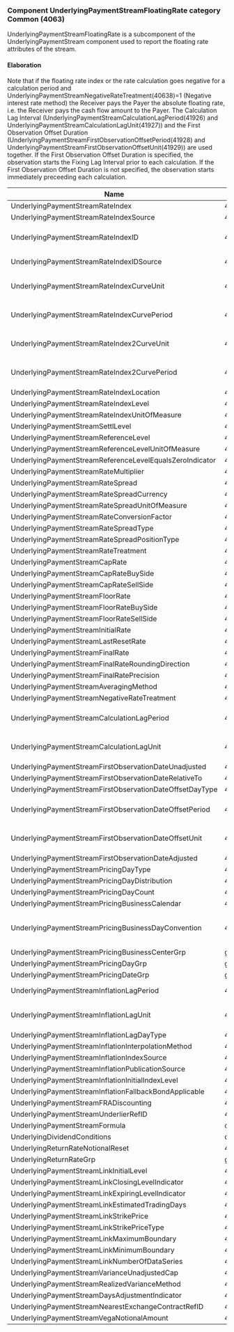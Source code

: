 ### Component UnderlyingPaymentStreamFloatingRate category Common (4063)

UnderlyingPaymentStreamFloatingRate is a subcomponent of the UnderlyingPaymentStream component used to report the floating rate attributes of the stream.

#### Elaboration

Note that if the floating rate index or the rate calculation goes negative for a calculation period and UnderlyingPaymentStreamNegativeRateTreatment(40638)=1 (Negative interest rate method) the Receiver pays the Payer the absolute floating rate, i.e. the Receiver pays the cash flow amount to the Payer.
The Calculation Lag Interval (UnderlyingPaymentStreamCalculationLagPeriod(41926) and UnderlyingPaymentStreamCalculationLagUnit(41927)) and the First Observation Offset Duration (UnderlyingPaymentStreamFirstObservationOffsetPeriod(41928) and UnderlyingPaymentStreamFirstObservationOffsetUnit(41929)) are used together. If the First Observation Offset Duration is specified, the observation starts the Fixing Lag Interval prior to each calculation. If the First Observation Offset Duration is not specified, the observation starts immediately preceeding each calculation.

| Name                                                     | Tag       | Req'd | Documentation                                                                                                                               |
|----------------------------------------------------------|-----------|----------|-------------------------------------------------------------------------------------------------------------------------------|
| UnderlyingPaymentStreamRateIndex                         | 40620     |       |                                                                                                                                |
| UnderlyingPaymentStreamRateIndexSource                   | 40621     |       |                                                                                                                                |
| UnderlyingPaymentStreamRateIndexID                       | 43092     |       | Conditionally required when UnderlyingPaymentStreamRateIndexIDSource(43093) is specified.                                                                                                                      |
| UnderlyingPaymentStreamRateIndexIDSource                 | 43093     |       | Conditionally required when UnderlyingPaymentStreamRateIndexID(43092) is specified.                                                                                                                            |
| UnderlyingPaymentStreamRateIndexCurveUnit                | 40622     |       | Conditionally required when UnderlyingPaymentStreamRateIndexCurvePeriod(40623) is specified.                                                                                                                   |
| UnderlyingPaymentStreamRateIndexCurvePeriod              | 40623     |       | Conditionally required when UnderlyingPaymentStreamRateIndexCurveUnit(40622) is specified.                                                                                                                     |
| UnderlyingPaymentStreamRateIndex2CurveUnit               | 41911     |       | Conditionally required when UnderlyingPaymentStreamRateIndexCurvePeriod2(41912) is specified.                                                                                                                  |
| UnderlyingPaymentStreamRateIndex2CurvePeriod             | 41912     |       | Conditionally required when UnderlyingPaymentStreamRateIndexCurveUnit2(41911) is specified.                                                                                                                    |
| UnderlyingPaymentStreamRateIndexLocation                 | 41913     |       |                                                                                                                                |
| UnderlyingPaymentStreamRateIndexLevel                    | 41914     |       |                                                                                                                                |
| UnderlyingPaymentStreamRateIndexUnitOfMeasure            | 41915     |       |                                                                                                                                |
| UnderlyingPaymentStreamSettlLevel                        | 41916     |       |                                                                                                                                |
| UnderlyingPaymentStreamReferenceLevel                    | 41917     |       |                                                                                                                                |
| UnderlyingPaymentStreamReferenceLevelUnitOfMeasure       | 41918     |       |                                                                                                                                |
| UnderlyingPaymentStreamReferenceLevelEqualsZeroIndicator | 41919     |       |                                                                                                                                |
| UnderlyingPaymentStreamRateMultiplier                    | 40624     |       |                                                                                                                                |
| UnderlyingPaymentStreamRateSpread                        | 40625     |       |                                                                                                                                |
| UnderlyingPaymentStreamRateSpreadCurrency                | 41920     |       |                                                                                                                                |
| UnderlyingPaymentStreamRateSpreadUnitOfMeasure           | 41921     |       |                                                                                                                                |
| UnderlyingPaymentStreamRateConversionFactor              | 41922     |       |                                                                                                                                |
| UnderlyingPaymentStreamRateSpreadType                    | 41923     |       |                                                                                                                                |
| UnderlyingPaymentStreamRateSpreadPositionType            | 40626     |       |                                                                                                                                |
| UnderlyingPaymentStreamRateTreatment                     | 40627     |       |                                                                                                                                |
| UnderlyingPaymentStreamCapRate                           | 40628     |       |                                                                                                                                |
| UnderlyingPaymentStreamCapRateBuySide                    | 40629     |       |                                                                                                                                |
| UnderlyingPaymentStreamCapRateSellSide                   | 40630     |       |                                                                                                                                |
| UnderlyingPaymentStreamFloorRate                         | 40631     |       |                                                                                                                                |
| UnderlyingPaymentStreamFloorRateBuySide                  | 40632     |       |                                                                                                                                |
| UnderlyingPaymentStreamFloorRateSellSide                 | 40633     |       |                                                                                                                                |
| UnderlyingPaymentStreamInitialRate                       | 40634     |       |                                                                                                                                |
| UnderlyingPaymentStreamLastResetRate                     | 41924     |       |                                                                                                                                |
| UnderlyingPaymentStreamFinalRate                         | 41925     |       |                                                                                                                                |
| UnderlyingPaymentStreamFinalRateRoundingDirection        | 40635     |       |                                                                                                                                |
| UnderlyingPaymentStreamFinalRatePrecision                | 40636     |       |                                                                                                                                |
| UnderlyingPaymentStreamAveragingMethod                   | 40637     |       |                                                                                                                                |
| UnderlyingPaymentStreamNegativeRateTreatment             | 40638     |       |                                                                                                                                |
| UnderlyingPaymentStreamCalculationLagPeriod              | 41926     |       | Conditionally required when UnderlyingPaymentStreamCalculationLagUnit(41927) is specified.                                                                                                                     |
| UnderlyingPaymentStreamCalculationLagUnit                | 41927     |       | Conditionally required when UnderlyingPaymentStreamCalculationLagPeriod(41926) is specified.                                                                                                                   |
| UnderlyingPaymentStreamFirstObservationDateUnadjusted    | 42958     |       |                                                                                                                                |
| UnderlyingPaymentStreamFirstObservationDateRelativeTo    | 42959     |       |                                                                                                                                |
| UnderlyingPaymentStreamFirstObservationDateOffsetDayType | 42960     |       |                                                                                                                                |
| UnderlyingPaymentStreamFirstObservationDateOffsetPeriod  | 41928     |       | Conditionally required when UnderlyingPaymentStreamFirstObservationOffsetUnit(41929) is specified.                                                                                                             |
| UnderlyingPaymentStreamFirstObservationDateOffsetUnit    | 41929     |       | Conditionally required when UnderlyingPaymentStreamFirstObservationOffsetPeriod(41928) is specified.                                                                                                           |
| UnderlyingPaymentStreamFirstObservationDateAdjusted      | 42961     |       |                                                                                                                                |
| UnderlyingPaymentStreamPricingDayType                    | 41930     |       |                                                                                                                                |
| UnderlyingPaymentStreamPricingDayDistribution            | 41931     |       |                                                                                                                                |
| UnderlyingPaymentStreamPricingDayCount                   | 41932     |       |                                                                                                                                |
| UnderlyingPaymentStreamPricingBusinessCalendar           | 41933     |       |                                                                                                                                |
| UnderlyingPaymentStreamPricingBusinessDayConvention      | 41934     |       | When specified, this overrides the business day convention defined in the UnderlyingDateAdjustment component in UnderlyingInstrument. The specified value would be specific to this instance of pricing dates. |
| UnderlyingPaymentStreamPricingBusinessCenterGrp          | group     |       |                                                                                                                                |
| UnderlyingPaymentStreamPricingDayGrp                     | group     |       |                                                                                                                                |
| UnderlyingPaymentStreamPricingDateGrp                    | group     |       |                                                                                                                                |
| UnderlyingPaymentStreamInflationLagPeriod                | 40639     |       | Conditionally required when UnderlyingPaymentStreamInflationLagUnit(40640) is specified.                                                                                                                       |
| UnderlyingPaymentStreamInflationLagUnit                  | 40640     |       | Conditionally required when UnderlyingPaymentStreamInflationLagPeriod(40639) is specified.                                                                                                                     |
| UnderlyingPaymentStreamInflationLagDayType               | 40641     |       |                                                                                                                                |
| UnderlyingPaymentStreamInflationInterpolationMethod      | 40642     |       |                                                                                                                                |
| UnderlyingPaymentStreamInflationIndexSource              | 40643     |       |                                                                                                                                |
| UnderlyingPaymentStreamInflationPublicationSource        | 40644     |       |                                                                                                                                |
| UnderlyingPaymentStreamInflationInitialIndexLevel        | 40645     |       |                                                                                                                                |
| UnderlyingPaymentStreamInflationFallbackBondApplicable   | 40646     |       |                                                                                                                                |
| UnderlyingPaymentStreamFRADiscounting                    | 40647     |       |                                                                                                                                |
| UnderlyingPaymentStreamUnderlierRefID                    | 42962     |       |                                                                                                                                |
| UnderlyingPaymentStreamFormula                           | component |       |                                                                                                                                |
| UnderlyingDividendConditions                             | component |       |                                                                                                                                |
| UnderlyingReturnRateNotionalReset                        | 42963     |       |                                                                                                                                |
| UnderlyingReturnRateGrp                                  | group     |       |                                                                                                                                |
| UnderlyingPaymentStreamLinkInitialLevel                  | 42964     |       |                                                                                                                                |
| UnderlyingPaymentStreamLinkClosingLevelIndicator         | 42965     |       |                                                                                                                                |
| UnderlyingPaymentStreamLinkExpiringLevelIndicator        | 42966     |       |                                                                                                                                |
| UnderlyingPaymentStreamLinkEstimatedTradingDays          | 42967     |       |                                                                                                                                |
| UnderlyingPaymentStreamLinkStrikePrice                   | 42968     |       |                                                                                                                                |
| UnderlyingPaymentStreamLinkStrikePriceType               | 42969     |       |                                                                                                                                |
| UnderlyingPaymentStreamLinkMaximumBoundary               | 42970     |       |                                                                                                                                |
| UnderlyingPaymentStreamLinkMinimumBoundary               | 42971     |       |                                                                                                                                |
| UnderlyingPaymentStreamLinkNumberOfDataSeries            | 42972     |       |                                                                                                                                |
| UnderlyingPaymentStreamVarianceUnadjustedCap             | 42973     |       |                                                                                                                                |
| UnderlyingPaymentStreamRealizedVarianceMethod            | 42974     |       |                                                                                                                                |
| UnderlyingPaymentStreamDaysAdjustmentIndicator           | 42975     |       |                                                                                                                                |
| UnderlyingPaymentStreamNearestExchangeContractRefID      | 42976     |       |                                                                                                                                |
| UnderlyingPaymentStreamVegaNotionalAmount                | 42977     |       |                                                                                                                                |

